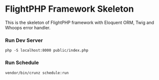 # FlightPHP Framework Skeleton

This is the skeleton of FlightPHP framework with Eloquent ORM, Twig and Whoops error handler.

### Run Dev Server
```
php -S localhost:8000 public/index.php
```

### Run Schedule
```
vendor/bin/crunz schedule:run
```